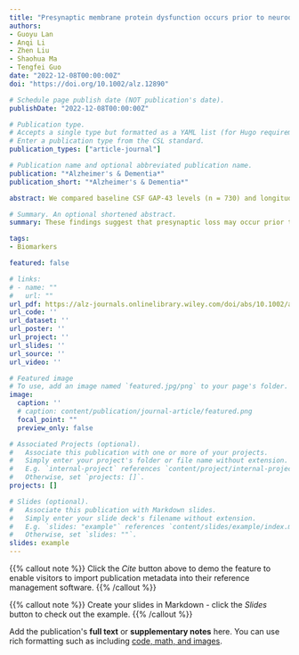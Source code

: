 ```yaml
---
title: "Presynaptic membrane protein dysfunction occurs prior to neurodegeneration and predicts faster cognitive decline"
authors:
- Guoyu Lan
- Anqi Li
- Zhen Liu
- Shaohua Ma
- Tengfei Guo
date: "2022-12-08T00:00:00Z"
doi: "https://doi.org/10.1002/alz.12890"

# Schedule page publish date (NOT publication's date).
publishDate: "2022-12-08T00:00:00Z"

# Publication type.
# Accepts a single type but formatted as a YAML list (for Hugo requirements).
# Enter a publication type from the CSL standard.
publication_types: ["article-journal"]

# Publication name and optional abbreviated publication name.
publication: "*Alzheimer's & Dementia*"
publication_short: "*Alzheimer's & Dementia*"

abstract: We compared baseline CSF GAP-43 levels (n = 730) and longitudinal CSF GAP-43 changes (n = 327) in various biological stages of AD, and investigated their relationships with cross-sectional and longitudinal measures of residual hippocampal volume, 18F-fluorodeoxyglucose PET, regional gray matter volume and cortical thickness, and cognition. Elevated CSF GAP43 levels were significantly associated with faster rates of hippocampal atrophy, AD-signature hypometabolism and cortical thinning, and middle temporal gray matter atrophy-related and AD-signature hypometabolism-related cognitive decline. In contrast, baseline levels of all these neurodegeneration biomarkers did not predict longitudinal CSF GAP-43 increases.

# Summary. An optional shortened abstract.
summary: These findings suggest that presynaptic loss may occur prior to neurodegeneration, highlighting the importance of lowing tau aggregation and tau-related synaptic dysfunction in elderly adults and AD patients.

tags:
- Biomarkers

featured: false

# links:
# - name: ""
#   url: ""
url_pdf: https://alz-journals.onlinelibrary.wiley.com/doi/abs/10.1002/alz.12890 
url_code: ''
url_dataset: ''
url_poster: ''
url_project: ''
url_slides: ''
url_source: ''
url_video: ''

# Featured image
# To use, add an image named `featured.jpg/png` to your page's folder. 
image:
  caption: ''
  # caption: content/publication/journal-article/featured.png
  focal_point: ""
  preview_only: false

# Associated Projects (optional).
#   Associate this publication with one or more of your projects.
#   Simply enter your project's folder or file name without extension.
#   E.g. `internal-project` references `content/project/internal-project/index.md`.
#   Otherwise, set `projects: []`.
projects: []

# Slides (optional).
#   Associate this publication with Markdown slides.
#   Simply enter your slide deck's filename without extension.
#   E.g. `slides: "example"` references `content/slides/example/index.md`.
#   Otherwise, set `slides: ""`.
slides: example
---
```


{{% callout note %}}
Click the *Cite* button above to demo the feature to enable visitors to import publication metadata into their reference management software.
{{% /callout %}}

{{% callout note %}}
Create your slides in Markdown - click the *Slides* button to check out the example.
{{% /callout %}}

Add the publication's **full text** or **supplementary notes** here. You can use rich formatting such as including [code, math, and images](https://docs.hugoblox.com/content/writing-markdown-latex/).
